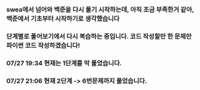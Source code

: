 ### swea에서 넘어와 백준을 다시 풀기 시작하는데, 아직 조금 부족한거 같아, 백준에서 기초부터 시작하기로 생각했습니다

### 단계별로 풀어보기에서 다시 복습하는 중입니다. 코드 작성할만 한 문제만 파이썬 코드 작성하겠습니다!

### 07/27 19:34 현재는 1단계를 막 풀었습니다.

### 07/27 21:06 현재 2단계 -> 6번문제까지 풀었습니다.
